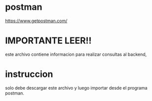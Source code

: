 # postman
https://www.getpostman.com/

# IMPORTANTE LEER!!
este archivo contiene informacion
para realizar consultas al backend,

# instruccion
solo debe descargar este archivo
y luego importar desde el programa
postman.

